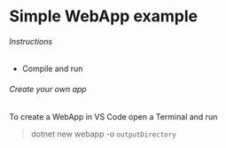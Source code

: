 # Simple WebApp example

###### Instructions
- Compile and run

###### Create your own app
To create a WebApp in VS Code open a Terminal and run
> dotnet new webapp -o `outputDirectory`
